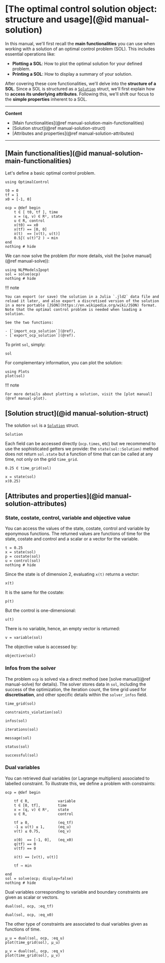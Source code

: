 # [The optimal control solution object: structure and usage](@id manual-solution)

In this manual, we'll first recall the **main functionalities** you can use when working with a solution of an optimal control problem (SOL). This includes essential operations like:

* **Plotting a SOL**: How to plot the optimal solution for your defined problem.
* **Printing a SOL**: How to display a summary of your solution.

After covering these core functionalities, we'll delve into the **structure of a SOL**. Since a SOL is structured as a [`Solution`](@ref) struct, we'll first explain how to **access its underlying attributes**. Following this, we'll shift our focus to the **simple properties** inherent to a SOL.

---

**Content**

- [Main functionalities](@ref manual-solution-main-functionalities)
- [Solution struct](@ref manual-solution-struct)
- [Attributes and properties](@ref manual-solution-attributes)

---

## [Main functionalities](@id manual-solution-main-functionalities)

Let's define a basic optimal control problem.

```@example main
using OptimalControl

t0 = 0
tf = 1
x0 = [-1, 0]

ocp = @def begin
    t ∈ [ t0, tf ], time
    x = (q, v) ∈ R², state
    u ∈ R, control
    x(t0) == x0
    x(tf) == [0, 0]
    ẋ(t)  == [v(t), u(t)]
    0.5∫( u(t)^2 ) → min
end
nothing # hide
```

We can now solve the problem (for more details, visit the [solve manual](@ref manual-solve)):

```@example main
using NLPModelsIpopt
sol = solve(ocp)
nothing # hide
```

!!! note

    You can export (or save) the solution in a Julia `.jld2` data file and reload it later, and also export a discretised version of the solution in a more portable [JSON](https://en.wikipedia.org/wiki/JSON) format. Note that the optimal control problem is needed when loading a solution.

    See the two functions:

    - [`import_ocp_solution`](@ref),
    - [`export_ocp_solution`](@ref).

To print `sol`, simply:

```@example main
sol
```

For complementary information, you can plot the solution:

```@example main
using Plots
plot(sol)
```

!!! note

    For more details about plotting a solution, visit the [plot manual](@ref manual-plot).

## [Solution struct](@id manual-solution-struct)

The solution `sol` is a [`Solution`](@ref) struct.

```@docs; canonical=false
Solution
```

Each field can be accessed directly (`ocp.times`, etc) but we recommend to use the sophisticated getters we provide: the `state(sol::Solution)` method does not return `sol.state` but a function of time that can be called at any time, not only on the grid `time_grid`.

```@example main
0.25 ∈ time_grid(sol)
```

```@example main
x = state(sol)
x(0.25)
```

## [Attributes and properties](@id manual-solution-attributes)

### State, costate, control, variable and objective value

You can access the values of the state, costate, control and variable by eponymous functions. The returned values are functions of time for the state, costate and control and a scalar or a vector for the variable.

```@example main
t = 0.25
x = state(sol)
p = costate(sol)
u = control(sol)
nothing # hide
```

Since the state is of dimension 2, evaluating `x(t)` returns a vector:
```@example main
x(t)
```

It is the same for the costate:
```@example main
p(t)
```

But the control is one-dimensional:
```@example main
u(t)
```

There is no variable, hence, an empty vector is returned:
```@example main
v = variable(sol)
```

The objective value is accessed by:
```@example main
objective(sol)
```

### Infos from the solver

The problem `ocp` is solved via a direct method (see [solve manual](@ref manual-solve) for details). The solver stores data in `sol`, including the success of the optimization, the iteration count, the time grid used for **discretisation**, and other specific details within the `solver_infos` field.

```@example main
time_grid(sol)
```

```@example main
constraints_violation(sol)
```

```@example main
infos(sol)
```

```@example main
iterations(sol)
```

```@example main
message(sol)
```

```@example main
status(sol)
```

```@example main
successful(sol)
```

### Dual variables

You can retrieved dual variables (or Lagrange multipliers) associated to labelled constraint. To illustrate this, we define a problem with constraints:

```@example main
ocp = @def begin

    tf ∈ R,             variable
    t ∈ [0, tf],        time
    x = (q, v) ∈ R²,    state
    u ∈ R,              control

    tf ≥ 0,             (eq_tf)
    -1 ≤ u(t) ≤ 1,      (eq_u)
    v(t) ≤ 0.75,        (eq_v)

    x(0)  == [-1, 0],   (eq_x0)
    q(tf) == 0
    v(tf) == 0

    ẋ(t) == [v(t), u(t)]

    tf → min

end
sol = solve(ocp; display=false)
nothing # hide
```

Dual variables corresponding to variable and boundary constraints are given as scalar or vectors.

```@example main
dual(sol, ocp, :eq_tf)
```

```@example main
dual(sol, ocp, :eq_x0)
```

The other type of constraints are associated to dual variables given as functions of time.

```@example main
μ_u = dual(sol, ocp, :eq_u)
plot(time_grid(sol), μ_u)
```

```@example main
μ_v = dual(sol, ocp, :eq_v)
plot(time_grid(sol), μ_v)
```
